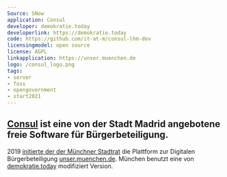 ```yaml
---
Source: SNow
application: Consul
developer: demokratie.today
developerlink: https://demokratie.today
code: https://github.com/it-at-m/consul-lhm-dev
licensingmodel: open source
license: AGPL
linkapplication: https://unser.muenchen.de
logo: /consul_logo.png
tags:
- server
- foss
- opengovernment
- start2021
---
```

[Consul](https://consuldemocracy.org) ist eine von der Stadt Madrid angebotene freie Software für Bürgerbeteiligung.
---

2019 [initierte der der Münchner Stadtrat](https://risi.muenchen.de/risi/dokument/v/5728776) die Plattform zur Digitalen Bürgerbeteiligung [unser.muenchen.de](https://unser.muenchen.de). 
München benutzt eine von [demokratie.today](https://demokratie.today) modifiziert Version.
